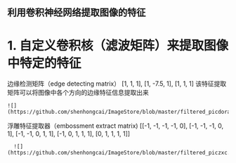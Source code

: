 利用卷积神经网络提取图像的特征
--

# 1. 自定义卷积核（滤波矩阵）来提取图像中特定的特征

边缘检测矩阵（edge detecting matrix）
        [1, 1, 1],
        [1, -7.5, 1],
        [1, 1, 1]
    该特征提取矩阵可以将图像中各个方向的边缘特征信息提取出来

    ![](https://github.com/shenhongcai/ImageStore/blob/master/filtered_picdoramon.jpg)
    
    
浮雕特征提取器（embossment extract matrix)
       [[-1, -1, -1, -1, 0],
        [-1, -1, -1, 0, 1],
        [-1, -1, 0, 1, 1],
        [-1, 0, 1, 1, 1],
        [0, 1, 1, 1, 1]]

      ![](https://github.com/shenhongcai/ImageStore/blob/master/filtered_piczxc.jpg)

